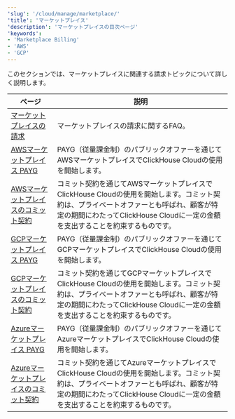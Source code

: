 ```yaml
---
'slug': '/cloud/manage/marketplace/'
'title': 'マーケットプレイス'
'description': 'マーケットプレイスの目次ページ'
'keywords':
- 'Marketplace Billing'
- 'AWS'
- 'GCP'
---
```




このセクションでは、マーケットプレイスに関連する請求トピックについて詳しく説明します。

| ページ                                                                                                                | 説明                                                                                                                                                                                                                                      |
|---------------------------------------------------------------------------------------------------------------------|------------------------------------------------------------------------------------------------------------------------------------------------------------------------------------------------------------------------------------------|
| [マーケットプレイスの請求](/cloud/marketplace/marketplace-billing)                                               | マーケットプレイスの請求に関するFAQ。                                                                                                                                                                                                    |
| [AWSマーケットプレイス PAYG](/cloud/billing/marketplace/aws-marketplace-payg)                                     | PAYG（従量課金制）のパブリックオファーを通じてAWSマーケットプレイスでClickHouse Cloudの使用を開始します。                                                                                                                                   |
| [AWSマーケットプレイスのコミット契約](/cloud/billing/marketplace/aws-marketplace-committed-contract)         | コミット契約を通じてAWSマーケットプレイスでClickHouse Cloudの使用を開始します。コミット契約は、プライベートオファーとも呼ばれ、顧客が特定の期間にわたってClickHouse Cloudに一定の金額を支出することを約束するものです。                                                      |
| [GCPマーケットプレイス PAYG](/cloud/billing/marketplace/gcp-marketplace-payg)                                     | PAYG（従量課金制）のパブリックオファーを通じてGCPマーケットプレイスでClickHouse Cloudの使用を開始します。                                                                                                                                   |
| [GCPマーケットプレイスのコミット契約](/cloud/billing/marketplace/gcp-marketplace-committed-contract)         | コミット契約を通じてGCPマーケットプレイスでClickHouse Cloudの使用を開始します。コミット契約は、プライベートオファーとも呼ばれ、顧客が特定の期間にわたってClickHouse Cloudに一定の金額を支出することを約束するものです。                                                      |
| [Azureマーケットプレイス PAYG](/cloud/billing/marketplace/azure-marketplace-payg)                                 | PAYG（従量課金制）のパブリックオファーを通じてAzureマーケットプレイスでClickHouse Cloudの使用を開始します。                                                                                                                                   |
| [Azureマーケットプレイスのコミット契約](/cloud/billing/marketplace/azure-marketplace-committed-contract)     | コミット契約を通じてAzureマーケットプレイスでClickHouse Cloudの使用を開始します。コミット契約は、プライベートオファーとも呼ばれ、顧客が特定の期間にわたってClickHouse Cloudに一定の金額を支出することを約束するものです。                                                      |
